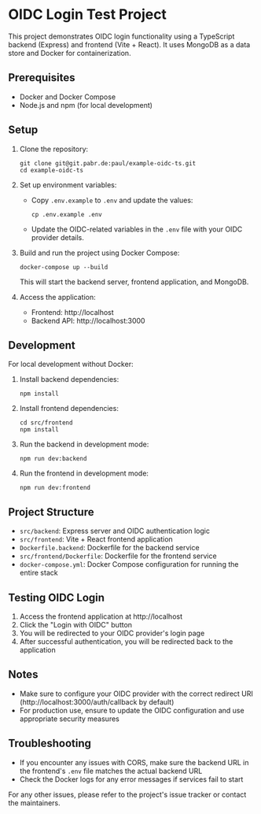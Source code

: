 # OIDC Login Test Project

This project demonstrates OIDC login functionality using a TypeScript backend (Express) and frontend (Vite + React). It uses MongoDB as a data store and Docker for containerization.

## Prerequisites

- Docker and Docker Compose
- Node.js and npm (for local development)

## Setup

1. Clone the repository:
   ```
   git clone git@git.pabr.de:paul/example-oidc-ts.git
   cd example-oidc-ts
   ```

2. Set up environment variables:
   - Copy `.env.example` to `.env` and update the values:
     ```
     cp .env.example .env
     ```
   - Update the OIDC-related variables in the `.env` file with your OIDC provider details.

3. Build and run the project using Docker Compose:
   ```
   docker-compose up --build
   ```

   This will start the backend server, frontend application, and MongoDB.

4. Access the application:
   - Frontend: http://localhost
   - Backend API: http://localhost:3000

## Development

For local development without Docker:

1. Install backend dependencies:
   ```
   npm install
   ```

2. Install frontend dependencies:
   ```
   cd src/frontend
   npm install
   ```

3. Run the backend in development mode:
   ```
   npm run dev:backend
   ```

4. Run the frontend in development mode:
   ```
   npm run dev:frontend
   ```

## Project Structure

- `src/backend`: Express server and OIDC authentication logic
- `src/frontend`: Vite + React frontend application
- `Dockerfile.backend`: Dockerfile for the backend service
- `src/frontend/Dockerfile`: Dockerfile for the frontend service
- `docker-compose.yml`: Docker Compose configuration for running the entire stack

## Testing OIDC Login

1. Access the frontend application at http://localhost
2. Click the "Login with OIDC" button
3. You will be redirected to your OIDC provider's login page
4. After successful authentication, you will be redirected back to the application

## Notes

- Make sure to configure your OIDC provider with the correct redirect URI (http://localhost:3000/auth/callback by default)
- For production use, ensure to update the OIDC configuration and use appropriate security measures

## Troubleshooting

- If you encounter any issues with CORS, make sure the backend URL in the frontend's `.env` file matches the actual backend URL
- Check the Docker logs for any error messages if services fail to start

For any other issues, please refer to the project's issue tracker or contact the maintainers.